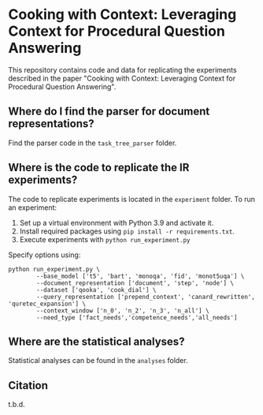 # Cooking with Context: Leveraging Context for Procedural Question Answering
This repository contains code and data for replicating the experiments described in the paper "Cooking with Context: Leveraging Context for Procedural Question Answering".

## Where do I find the parser for document representations?
Find the parser code in the `task_tree_parser` folder.

## Where is the code to replicate the IR experiments?
The code to replicate experiments is located in the `experiment` folder. To run an experiment:

1. Set up a virtual environment with Python 3.9 and activate it.
2. Install required packages using `pip install -r requirements.txt`.
3. Execute experiments with `python run_experiment.py`

Specify options using:
```shell
python run_experiment.py \
        --base_model ['t5', 'bart', 'monoqa', 'fid', 'monot5uqa'] \
        --document_representation ['document', 'step', 'node'] \
        --dataset ['qooka', 'cook_dial'] \
        --query_representation ['prepend_context', 'canard_rewritten', 'quretec_expansion'] \
        --context_window ['n_0', 'n_2', 'n_3', 'n_all'] \
        --need_type ['fact_needs','competence_needs','all_needs']        
```

## Where are the statistical analyses?
Statistical analyses can be found in the `analyses` folder.

## Citation
t.b.d.

